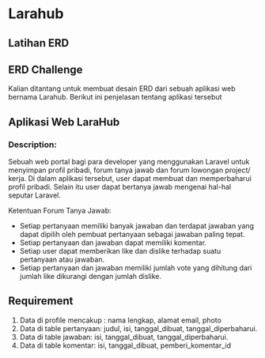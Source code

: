 # Larahub
## Latihan ERD
## ERD Challenge
Kalian ditantang untuk membuat desain ERD dari sebuah aplikasi web bernama Larahub. Berikut ini penjelasan tentang aplikasi tersebut

## Aplikasi Web LaraHub
### Description: 
Sebuah web portal bagi para developer yang menggunakan Laravel untuk menyimpan profil pribadi, forum tanya jawab dan forum lowongan project/ kerja. Di dalam aplikasi tersebut, user dapat membuat dan memperbaharui profil pribadi. Selain itu user dapat bertanya jawab mengenai hal-hal seputar Laravel.

Ketentuan Forum Tanya Jawab:
- Setiap pertanyaan memiliki banyak jawaban dan terdapat jawaban yang dapat dipilih oleh pembuat pertanyaan sebagai jawaban paling tepat.
- Setiap pertanyaan dan jawaban dapat memiliki komentar.
- Setiap user dapat memberikan like dan dislike terhadap suatu pertanyaan atau jawaban.
- Setiap pertanyaan dan jawaban memiliki jumlah vote yang dihitung dari jumlah like dikurangi dengan jumlah dislike.</br>
## Requirement
1. Data di profile mencakup : nama lengkap, alamat email, photo
2. Data di table pertanyaan: judul, isi, tanggal_dibuat, tanggal_diperbaharui.
3. Data di table jawaban: isi, tanggal_dibuat, tanggal_diperbaharui.
4. Data di table komentar: isi, tanggal_dibuat, pemberi_komentar_id
